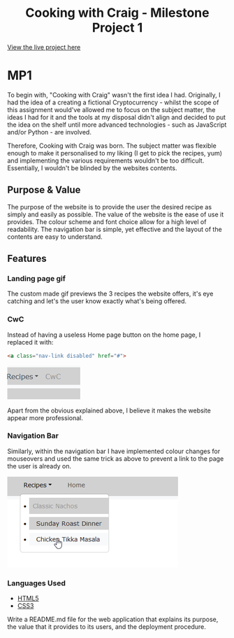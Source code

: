 <h1 align="center">Cooking with Craig - Milestone Project 1</h1>

[View the live project here](https://crlecook.github.io/CwC-CI-MP1/)

# MP1
To begin with, "Cooking with Craig" wasn't the first idea I had. Originally, I had the idea of a creating a fictional Cryptocurrency - whilst the scope of this assignment would've allowed me to focus on the subject matter, the ideas I had for it and the tools at my disposal didn't align and decided to put the idea on the shelf until more advanced technologies - such as JavaScript and/or Python - are involved.

Therefore, Cooking with Craig was born. The subject matter was flexible enough to make it personalised to my liking (I get to pick the recipes, yum) and implementing the various requirements wouldn't be too difficult. Essentially, I wouldn't be blinded by the websites contents.

## Purpose & Value
The purpose of the website is to provide the user the desired recipe as simply and easily as possible. The value of the website is the ease of use it provides. The colour scheme and font choice allow for a high level of readability. The navigation bar is simple, yet effective and the layout of the contents are easy to understand.

## Features
### Landing page gif
The custom made gif previews the 3 recipes the website offers, it's eye catching and let's the user know exactly what's being offered.

### CwC
Instead of having a useless Home page button on the home page, I replaced it with:
```HTML
<a class="nav-link disabled" href="#">
```
 ![image](/documentation/CwC_screenshot.png) 

Apart from the obvious explained above, I believe it makes the website appear more professional.

### Navigation Bar

Similarly, within the navigation bar I have implemented colour changes for mouseovers and used the same trick as above to prevent a link to the page the user is already on.

![image](/documentation/Nav_screenshot.png)

### Languages Used

-   [HTML5](https://en.wikipedia.org/wiki/HTML5)
-   [CSS3](https://en.wikipedia.org/wiki/Cascading_Style_Sheets)











Write a README.md file for the
web application that explains its
purpose, the value that it
provides to its users, and the
deployment procedure.